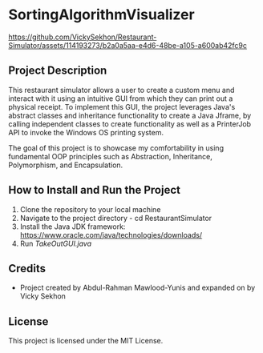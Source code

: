 # SortingAlgorithmVisualizer

https://github.com/VickySekhon/Restaurant-Simulator/assets/114193273/b2a0a5aa-e4d6-48be-a105-a600ab42fc9c

## Project Description
This restaurant simulator allows a user to create a custom menu and interact with it using an intuitive GUI from which they can print out a physical receipt. To implement this GUI, the project leverages Java's abstract classes and inheritance functionality to create a Java Jframe, by calling independent classes to create functionality as well as a PrinterJob API to invoke the Windows OS printing system.

The goal of this project is to showcase my comfortability in using fundamental OOP principles such as Abstraction, Inheritance, Polymorphism, and Encapsulation.

## How to Install and Run the Project

1. Clone the repository to your local machine
2. Navigate to the project directory - cd RestaurantSimulator
3. Install the Java JDK framework: https://www.oracle.com/java/technologies/downloads/
4. Run <em>TakeOutGUI.java</em>

## Credits
- Project created by Abdul-Rahman Mawlood-Yunis and expanded on by Vicky Sekhon

## License
This project is licensed under the MIT License.

